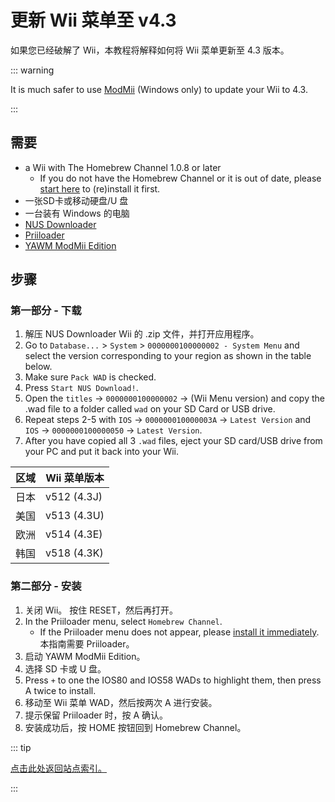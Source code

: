 # 更新 Wii 菜单至 v4.3

如果您已经破解了 Wii，本教程将解释如何将 Wii 菜单更新至 4.3 版本。

::: warning

It is much safer to use [ModMii](modmii) (Windows only) to update your Wii to 4.3.

:::

## 需要

- a Wii with The Homebrew Channel 1.0.8 or later
    - If you do not have the Homebrew Channel or it is out of date, please [start here](get-started) to (re)install it first.
- 一张SD卡或移动硬盘/U 盘
- 一台装有 Windows 的电脑
- [NUS Downloader](https://github.com/WiiDatabase/nusdownloader/releases/latest)
- [Priiloader](priiloader)
- [YAWM ModMii Edition](https://oscwii.org/library/app/yawmme)

## 步骤

### 第一部分 - 下载

1. 解压 NUS Downloader Wii 的 .zip 文件，并打开应用程序。
2. Go to `Database...` > `System` > `0000000100000002 - System Menu` and select the version corresponding to your region as shown in the table below.
3. Make sure `Pack WAD` is checked.
4. Press `Start NUS Download!`.
5. Open the `titles` -> `0000000100000002` -> (Wii Menu version) and copy the .wad file to a folder called `wad` on your SD Card or USB drive.
6. Repeat steps 2-5 with `IOS` -> `000000010000003A` -> `Latest Version` and `IOS` -> `0000000100000050` -> `Latest Version`.
7. After you have copied all 3 `.wad` files, eject your SD card/USB drive from your PC and put it back into your Wii.

| 区域 | Wii 菜单版本                                       |
| -- | ---------------------------------------------- |
| 日本 | v512 (4.3J) |
| 美国 | v513 (4.3U) |
| 欧洲 | v514 (4.3E) |
| 韩国 | v518 (4.3K) |

### 第二部分 - 安装

1. 关闭 Wii。 按住 RESET，然后再打开。
2. In the Priiloader menu, select `Homebrew Channel`.
    - If the Priiloader menu does not appear, please [install it immediately](priiloader). 本指南需要 Priiloader。
3. 启动 YAWM ModMii Edition。
4. 选择 SD 卡或 U 盘。
5. Press `+` to one the IOS80 and IOS58 WADs to highlight them, then press A twice to install.
6. 移动至 Wii 菜单 WAD，然后按两次 A 进行安装。
7. 提示保留 Priiloader 时，按 A 确认。
8. 安装成功后，按 HOME 按钮回到 Homebrew Channel。

::: tip

[点击此处返回站点索引。](site-navigation)

:::
